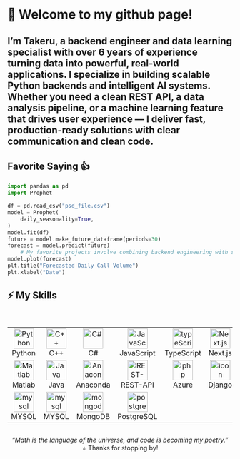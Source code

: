 # 👋 Welcome to my github page! <br />

I’m Takeru, a backend engineer and data learning specialist with over 6 years of experience turning data into powerful, real-world applications.
I specialize in building scalable Python backends and intelligent AI systems. Whether you need a clean REST API, a data analysis pipeline, or a machine learning feature that drives user experience — I deliver fast, production-ready solutions with clear communication and clean code.
----------------------------
## Favorite Saying 👍

```python
import pandas as pd
import Prophet

df = pd.read_csv("psd_file.csv")
model = Prophet(
    daily_seasonality=True,
)
model.fit(df)
future = model.make_future_dataframe(periods=30)  
forecast = model.predict(future)
    # My favorite projects involve combining backend engineering with smart data: building AI features, analyzing large datasets, and designing systems that learn and adapt.
model.plot(forecast)
plt.title("Forecasted Daily Call Volume")
plt.xlabel("Date")
```

## ⚡ My Skills
<br />

<table align="center">
  <tr>
      <td align="center" width="90">
        <img src="https://techstack-generator.vercel.app/python-icon.svg" alt="Python" width="45" height="45" />
        <br>Python
      </td>
      <td align="center" width="90">
        <img src="https://techstack-generator.vercel.app/cpp-icon.svg" alt="C++" width="45" height="45" />
        <br>C++
      </td>
      <td align="center" width="90">
        <img src="https://techstack-generator.vercel.app/csharp-icon.svg" alt="C#" width="45" height="45" />
        <br>C#
      </td>
      <td align="center" width="90">
        <img src="https://techstack-generator.vercel.app/js-icon.svg" alt="JavaScript" width="45" height="45" />
        <br>JavaScript
      </td>
      <td align="center" width="90">
        <img src="https://techstack-generator.vercel.app/ts-icon.svg" alt="typeScript" width="45" height="45" />
        <br>TypeScript
      </td>
      <td align="center" width="90">
        <img src="https://skillicons.dev/icons?i=nextjs" width="45" height="45" alt="Next.js" />
        <br>Next.js
      </td>
     <td align="center" width="90">
        <img src="https://techstack-generator.vercel.app/react-icon.svg" alt="React" width="45" height="45" />
        <br>React.js
      </td>
      <td align="center" width="90">
        <img src="https://skillicons.dev/icons?i=nodejs" width="45" height="45" alt="Node.js" />
        <br>Node.js
      </td>
      <td align="center" width="90">
        <img src="https://skillicons.dev/icons?i=aws" width="45" height="45" alt="aws" />
        <br>AWS
      </td>
    </tr>
    <tr>
        <td align="center" width="90">
          <img src="https://skillicons.dev/icons?i=matlab" width="45" height="45" alt="Matlab" />
            <br>Matlab
          </td>
        <td align="center" width="90">
          <img src="https://skillicons.dev/icons?i=java" width="45" height="45" alt="Java" />
          <br>Java
        <td align="center" width="90">
            <img src="https://skillicons.dev/icons?i=anaconda" width="45" height="45" alt="Anaconda" />
            <br>Anaconda
        </td>
         <td align="center" width="90">
        <img src="https://techstack-generator.vercel.app/restapi-icon.svg" alt="REST-API" width="45" height="45" />
        <br>REST-API
      </td>
        <td align="center" width="90">
            <img src="https://skillicons.dev/icons?i=azure" width="45" height="45" alt="php" />
            <br>Azure
        </td>
        <td align="center" width="90">
          <img src="https://techstack-generator.vercel.app/django-icon.svg" alt="icon" width="45" height="45" />
          <br>Django
        </td>
        <td align="center" width="90">
          <img src="https://skillicons.dev/icons?i=eclipse" width="45" height="45" alt="eclipse" />
          <br>Eclipse
        </td>
         <td align="center" width="90">
        <img src="https://techstack-generator.vercel.app/docker-icon.svg" alt="docker" width="45" height="45" />
        <br>Docker
      </td>
      <td align="center" width="90">
        <img src="https://skillicons.dev/icons?i=angular" width="45" height="45" alt="Angular" />
        <br>Angular
      </td>
    </tr>
  <tr>
     <td align="center" width="90">
          <img src="https://skillicons.dev/icons?i=tensflow" width="45" height="45" alt="mysql" />
          <br>MYSQL
        </td>
     <td align="center" width="90">
          <img src="https://skillicons.dev/icons?i=mysql" width="45" height="45" alt="mysql" />
          <br>MYSQL
        </td>
    <td align="center" width="90">
          <img src="https://skillicons.dev/icons?i=mongodb" width="45" height="45" alt="mongodb" />
          <br>MongoDB
        </td>
    <td align="center" width="90">
          <img src="https://skillicons.dev/icons?i=postgresql" width="45" height="45" alt="postgresql" />
          <br>PostgreSQL
        </td>
    </tr>
</table>
<h2></h2>
<p align="center">
  <em>“Math is the language of the universe, and code is becoming my poetry.”</em><br />
  ⭐️ Thanks for stopping by!
</p>

